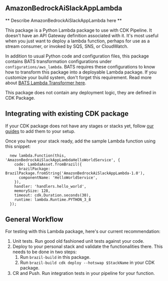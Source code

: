 ## AmazonBedrockAiSlackAppLambda

** Describe AmazonBedrockAiSlackAppLambda here **

This package is a Python Lambda package to use with CDK Pipeline. It doesn't have an API Gateway
definition associated with it. It's most useful when you just want to deploy a lambda function,
perhaps for use as a stream consumer, or invoked by SQS, SNS, or CloudWatch.

In addition to usual Python code and configuration files, this package contains BATS transformation
configurations under `configurations/aws_lambda`. BATS requires these configurations to know how to
transform this package into a deployable Lambda package. If you customize your build system, don't
forget this requirement. Read more about [BATS Lambda Transformer here](https://builderhub.corp.amazon.com/docs/bats/user-guide/transformers-lambda.html).

This package does not contain any deployment logic, they are defined in CDK Package.

## Integrating with existing CDK package

If your CDK package does not have any stages or stacks yet, follow [our guides](https://builderhub.corp.amazon.com/docs/native-aws/developer-guide/cdk-pipeline.html#application-stacks)
to add them to your setup.

Once you have your stack ready, add the sample Lambda function using this snippet:

```
  new lambda.Function(this, 'AmazonBedrockAiSlackAppLambdaHelloWorldService', {
    code: LambdaAsset.fromBrazil({
      brazilPackage: BrazilPackage.fromString('AmazonBedrockAiSlackAppLambda-1.0'),
      componentName: 'HelloWorldService',
    }),
    handler: 'handlers.hello_world',
    memorySize: 128,
    timeout: cdk.Duration.seconds(30),
    runtime: lambda.Runtime.PYTHON_3_8
  });
```

## General Workflow

For testing with this Lambda package, here's our current recommendation:

1. Unit tests. Run good old fashioned unit tests against your code.
1. Deploy to your personal stack and validate the functionalities there. This needs to be done in two steps:
   1. Run `brazil-build` in this package.
   1. Run `brazil-build cdk deploy --hotswap $StackName` in your CDK package.
1. CR and Push. Run integration tests in your pipeline for your function.
